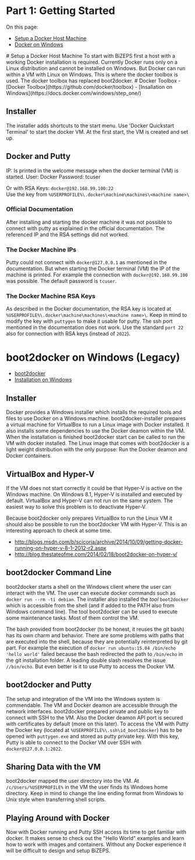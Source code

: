 # Part 1: Getting Started
On this page:

- [Setup a Docker Host Machine](#p1_setupHost)
- [Docker on Windows](#p1_windows)

<a name="p1_setupHost"/>
#   Setup a Docker Host Machine
To start with BiZEPS first a host with a working Docker installation is required.
Currently Docker runs only on a Linux distribution and
cannot be installed on Windows.
But Docker can run within a VM with Linux on Windows.
This is where the docker toolbox is used.
The docker toolbox has replaced boot2docker.

<a name="p1_windows"/>
#   Docker Toolbox
- [Docker Toolbox](https://github.com/docker/toolbox)
- [Insallation on Windows](https://docs.docker.com/windows/step_one/)

##  Installer
The installer adds shortcuts to the start menu.
Use 'Docker Quickstart Terminal' to start the docker VM.
At the first start, the VM is created and set up.

##  Docker and Putty
IP: Is printed in the welcome message when the docker terminal (VM) is started.
User: Docker
Password: tcuser

Or with RSA Keys:
`docker@192.168.99.100:22`  
Use the key from `%USERPROFILE%\.docker\machine\machines\<machine name>\`

### Official Documentation
After installing and starting the docker machine it was not possible
to connect with putty as explained in the official documentation.
The referenced IP and the RSA settings did not worked.

### The Docker Machine IPs
Putty could not connect with `docker@127.0.0.1` as mentioned in the documentation.
But when starting the Docker terminal (VM) the IP of the machine is printed.
For example the connection with `docker@192.168.99.100` was possible.
The default password is `tcuser`.

### The Docker Machine RSA Keys
As described in the Docker documentation,
the RSA key is located at `%USERPROFILE%\.docker\machine\machines\<machine name>\`.
Keep in mind to modify the key with `puttygen` to make it usable for putty.
The ssh port mentioned in the documentation does not work.
Use the standard `port 22` also for connection with RSA keys (instead of `2022`).

#   boot2docker on Windows (Legacy)
- [boot2docker](https://github.com/boot2docker)
- [Installation on Windows](https://docs.docker.com/installation/windows/)

##  Installer
Docker provides a Windows installer which installs the
required tools and files to use Docker on a Windows machine.
boot2docker-installer prepares a virtual machine for VirtualBox to run a Linux image with Docker installed.
It also installs some dependencies to use the Docker deamon within the VM.
When the installation is finished boot2docker start can be called to run the VM with docker installed.
The Linux image that comes with boot2docker is a light weight distribution with the only purpose:
Run the Docker deamon and Docker containers.

##  VirtualBox and Hyper-V
If the VM does not start correctly it could be that Hyper-V is active on the Windows machine.
On Windows 8.1, Hyper-V is installed and executed by default.
VirtualBox and Hyper-V can not run on the same system.
The easiest way to solve this problem is to deactivate Hyper-V.

Because boot2docker only prepares VirtualBox to run the Linux VM it should also be possible
to run the boot2docker VM with Hyper-V.
This is an interesting approach to check at some time.

- http://blogs.msdn.com/b/scicoria/archive/2014/10/09/getting-docker-running-on-hyper-v-8-1-2012-r2.aspx
- http://blog.thestateofme.com/2014/02/18/boot2docker-on-hyper-v/

##  boot2docker Command Line
boot2docker starts a shell on the Windows client where the user can interact with the VM.
The user can execute docker commands such as `docker run --rm -ti debian`.
The installer also installed the *tool* `boot2docker` which is accessible from the shell
(and if added to the PATH also from Windows command line).
The tool boot2docker can be used to execute some maintenance tasks.
Most of them control the VM.

The bash provided from boot2docker (to be honest, it reuses the git bash) has its own charm and behavior.
There are some problems with paths that are executed into the shell,
because they are potentially reinterpreted by git part.
For example the execution of `docker run ubuntu:15.04 /bin/echo 'hello world'` failed because
the bash redirected the path to `/bin/echo` in the git installation folder.
A leading double slash resolves the issue `//bin/echo`.
But even better is it to use Putty to access the Docker VM.

##  boot2docker and Putty
The setup and integration of the VM into the Windows system is commendable.
The VM and Docker deamon are accessible through the network interfaces.
boot2docker prepared private and public key to connect with SSH to the VM.
Also the Docker deamon API port is secured with certificates by default (more on this later).
To access the VM with Putty the Docker key (located at `%USERPROFILE%\.ssh\id_boot2docker`)
has to be opened with `puttygen.exe` and stored as putty private key.
With this key, Putty is able to connect to the Docker VM over SSH with `docker@127.0.0.1:2022`.

##  Sharing Data with the VM
boot2docker mapped the user directory into the VM.
At `/c/Users/%USERPROFILE%` in the VM the user finds its Windows home directory.
Keep in mind to change the line ending format from Windows to Unix style when transferring shell scripts.

##  Playing Around with Docker
Now with Docker running and Putty SSH access its time to get familiar with docker.
It makes sense to check out the "Hello World" examples and learn how to work with images and containers.
Without any Docker experience it will be difficult to design and setup BiZEPS.
